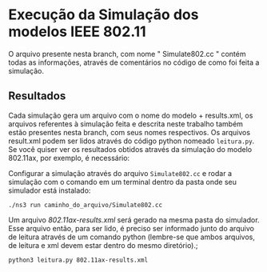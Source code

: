 # Execução da Simulação dos modelos IEEE 802.11
O arquivo presente nesta branch, com nome " Simulate802.cc " contém todas as informações, através de comentários no código de como foi feita a simulação.

## Resultados
Cada simulação gera um arquivo com o nome do modelo + results.xml, os arquivos referentes à simulação feita e descrita neste trabalho também estão presentes nesta branch, com seus nomes respectivos. Os arquivos result.xml podem ser lidos através do código python nomeado `leitura.py`. Se você quiser ver os resultados obtidos através da simulação do modelo 802.11ax, por exemplo, é necessário:

Configurar a simulação através do arquivo `Simulate802.cc` e rodar a simulação com o comando em um terminal dentro da pasta onde seu simulador está instalado:
```
./ns3 run caminho_do_arquivo/Simulate802.cc
```
Um arquivo _802.11ax-results.xml_ será gerado na mesma pasta do simulador. Esse arquivo então, para ser lido, é preciso ser informado junto do arquivo de leitura através de um comando python (lembre-se que ambos arquivos, de leitura e xml devem estar dentro do mesmo diretório).;
```
python3 leitura.py 802.11ax-results.xml
```
